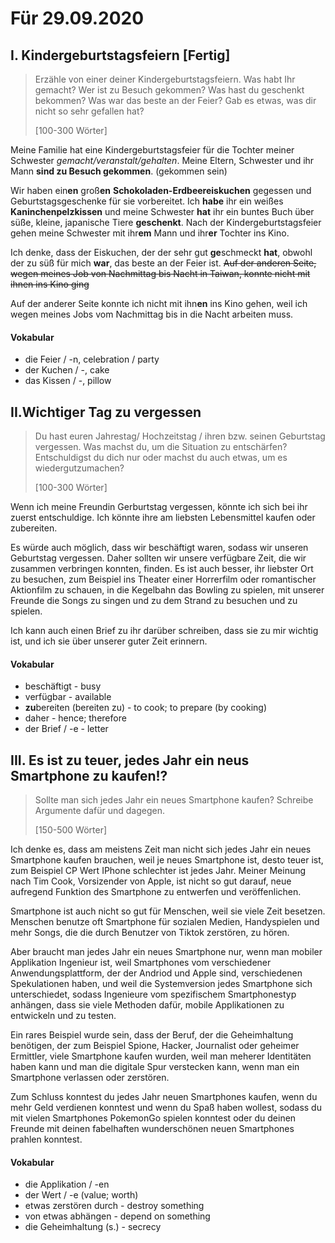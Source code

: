 # Für 29.09.2020

## I. Kindergeburtstagsfeiern \[Fertig\]

> Erzähle von einer deiner Kindergeburtstagsfeiern. Was habt Ihr gemacht? Wer ist zu Besuch gekommen? Was hast du geschenkt bekommen? Was war das beste an der Feier? Gab es etwas, was dir nicht so sehr gefallen hat?
>
> \[100-300 Wörter\]

Meine Familie hat eine Kindergeburtstagsfeier für die Tochter meiner Schwester _gemacht/veranstalt/gehalten_. Meine Eltern, Schwester und ihr Mann **sind zu Besuch gekommen**. \(gekommen sein\)

Wir haben ein**en** groß**en** **Schokoladen-Erdbeereiskuchen** gegessen und  Geburtstagsgeschenke für sie vorbereitet. Ich **habe** ihr ein weißes **Kaninchenpelzkissen** und meine Schwester **hat** ihr ein buntes Buch über süße, kleine, japanische Tiere **geschenkt**. Nach der Kindergeburtstagsfeier gehen meine Schwester mit ihr**em** Mann und ihr**er** Tochter ins Kino.

Ich denke, dass der Eiskuchen, der der sehr gut **ge**schmeckt **hat**, obwohl der zu süß für mich **war**, das beste an der Feier ist. ~~Auf der anderen Seite, wegen meines Job von Nachmittag bis Nacht in Taiwan, konnte nicht mit ihnen ins Kino ging~~

Auf der anderer Seite konnte ich nicht mit ihn**en** ins Kino gehen, weil ich wegen meines Jobs vom Nachmittag bis in die Nacht arbeiten muss.

#### Vokabular

* die Feier / -n, celebration / party
* der Kuchen / -, cake
* das Kissen / -, pillow

## II.Wichtiger Tag zu vergessen

> Du hast euren Jahrestag/ Hochzeitstag / ihren bzw. seinen Geburtstag vergessen. Was machst du, um die Situation zu entschärfen? Entschuldigst du dich nur oder machst du auch etwas, um es wiedergutzumachen?
>
> \[100-300 Wörter\]

Wenn ich meine Freundin Gerburtstag vergessen, könnte ich sich bei ihr zuerst entschuldige. Ich könnte ihre am liebsten Lebensmittel kaufen oder zubereiten.

Es würde auch möglich, dass wir beschäftigt waren, sodass wir unseren Geburtstag vergessen. Daher sollten wir unsere verfügbare Zeit, die wir zusammen verbringen konnten, finden. Es ist auch besser, ihr liebster Ort zu besuchen, zum Beispiel ins Theater einer Horrerfilm oder romantischer Aktionfilm zu schauen, in die Kegelbahn das Bowling zu spielen, mit unserer Freunde die Songs zu singen und zu dem Strand zu besuchen und zu spielen.

Ich kann auch einen Brief zu ihr darüber schreiben, dass sie zu mir wichtig ist, und ich sie über unserer guter Zeit erinnern.

#### Vokabular

* beschäftigt - busy
* verfügbar - available
* **zu**bereiten \(bereiten zu\) - to cook; to prepare \(by cooking\)
* daher - hence; therefore
* der Brief / -e - letter

## III. Es ist zu teuer, jedes Jahr ein neus Smartphone zu kaufen!?

> Sollte man sich jedes Jahr ein neues Smartphone kaufen? Schreibe Argumente dafür und dagegen.
>
> \[150-500 Wörter\]

Ich denke es, dass am meistens Zeit man nicht sich jedes Jahr ein neues Smartphone kaufen brauchen, weil je neues Smartphone ist, desto teuer ist, zum Beispiel CP Wert IPhone schlechter ist jedes Jahr. Meiner Meinung nach Tim Cook, Vorsizender von Apple, ist nicht so gut darauf, neue aufregend Funktion des Smartphone zu entwerfen und veröffenlichen.

Smartphone ist auch nicht so gut für Menschen, weil sie viele Zeit besetzen. Menschen benutze oft Smartphone für sozialen Medien, Handyspielen und mehr Songs, die die durch Benutzer von Tiktok zerstören, zu hören.

Aber braucht man jedes Jahr ein neues Smartphone nur, wenn man mobiler Applikation Ingenieur ist, weil Smartphones vom verschiedener Anwendungsplattform, der der Andriod und Apple sind, verschiedenen Spekulationen haben, und weil die Systemversion jedes Smartphone sich unterschiedet, sodass Ingenieure vom spezifischem Smartphonestyp anhängen, dass sie viele Methoden dafür, mobile Applikationen zu entwickeln und zu testen.

Ein rares Beispiel wurde sein, dass der Beruf, der die Geheimhaltung benötigen, der zum Beispiel Spione, Hacker, Journalist oder geheimer Ermittler, viele Smartphone kaufen wurden, weil man meherer Identitäten haben kann und man die digitale Spur verstecken kann, wenn man ein Smartphone verlassen oder zerstören.

Zum Schluss konntest du jedes Jahr neuen Smartphones kaufen, wenn du mehr Geld verdienen konntest und wenn du Spaß haben wollest, sodass du mit vielen Smartphones PokemonGo spielen konntest oder du deinen Freunde mit deinen fabelhaften wunderschönen neuen Smartphones prahlen konntest.

#### Vokabular

* die Applikation / -en
* der Wert / -e \(value; worth\)
* etwas zerstören durch - destroy something
* von etwas abhängen - depend on something
* die Geheimhaltung \(s.\) - secrecy

